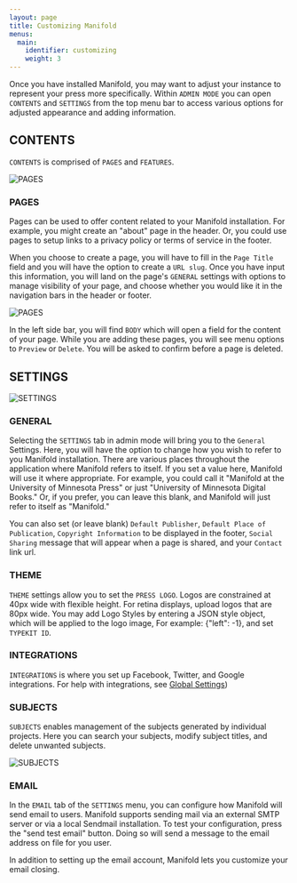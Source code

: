 ```yaml
---
layout: page
title: Customizing Manifold
menus:
  main:
    identifier: customizing
    weight: 3
---
```


Once you have installed Manifold, you may want to adjust your instance to represent your press more specifically. Within `ADMIN MODE` you can open `CONTENTS` and `SETTINGS` from the top menu bar to access various options for adjusted appearance and adding information.

## CONTENTS

`CONTENTS` is comprised of `PAGES` and `FEATURES`.

![PAGES](/docs/assets/customizing/pages1.png)

### PAGES

Pages can be used to offer content related to your Manifold installation. For example, you might create an "about" page in the header. Or, you could use pages to setup links to a privacy policy or terms of service in the footer.

When you choose to create a page, you will have to fill in the `Page Title` field and you will have the option to create a `URL slug`. Once you have input this information, you will land on the page's `GENERAL` settings with options to manage visibility of your page, and choose whether you would like it in the navigation bars in the header or footer.

![PAGES](/docs/assets/customizing/page_general.png)

In the left side bar, you will find `BODY` which will open a field for the content of your page. While you are adding these pages, you will see menu options to `Preview` or `Delete`. You will be asked to confirm before a page is deleted.

## SETTINGS

![SETTINGS](/docs/assets/customizing/admin_settings.png)

### GENERAL

Selecting the `SETTINGS` tab in admin mode will bring you to the `General` Settings. Here, you will have the option to change how you wish to refer to you Manifold installation. There are various places throughout the application where Manifold refers to itself. If you set a value here, Manifold will use it where appropriate. For example, you could call it "Manifold at the University of Minnesota Press" or just "University of Minnesota Digital Books." Or, if you prefer, you can leave this blank, and Manifold will just refer to itself as "Manifold."

You can also set (or leave blank) `Default Publisher`, `Default Place of Publication`, `Copyright Information` to be displayed in the footer, `Social Sharing` message that will appear when a page is shared, and your `Contact` link url.

### THEME

`THEME` settings allow you to set the `PRESS LOGO`. Logos are constrained at 40px wide with flexible height. For retina displays, upload logos that are 80px wide. You may add Logo Styles by entering a JSON style object, which will be applied to the logo image, For example: {"left": -1}, and set `TYPEKIT ID`.

### INTEGRATIONS

`INTEGRATIONS` is where you set up Facebook, Twitter, and Google integrations.
For help with integrations, see [Global Settings](/docs/customizing/settings/index.html))

### SUBJECTS

`SUBJECTS` enables management of the subjects generated by individual projects. Here you can search your subjects, modify subject titles, and delete unwanted subjects.

![SUBJECTS](/docs/assets/customizing/subjects.png)

### EMAIL

In the `EMAIL` tab of the `SETTINGS` menu, you can configure how Manifold will send email to users. Manifold supports sending mail via an external SMTP server or via a local Sendmail installation. To test your configuration, press the "send test email" button. Doing so will send a message to the email address on file for you user.

In addition to setting up the email account, Manifold lets you customize your email closing.
